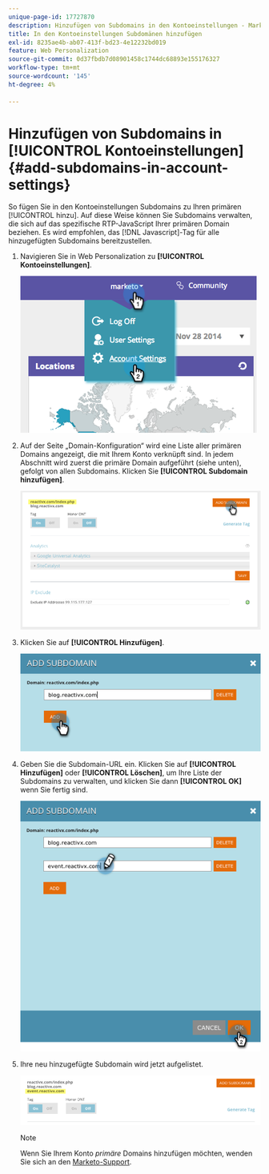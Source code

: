 ```yaml
---
unique-page-id: 17727870
description: Hinzufügen von Subdomains in den Kontoeinstellungen - Marketo-Dokumente - Produktdokumentation
title: In den Kontoeinstellungen Subdomänen hinzufügen
exl-id: 8235ae4b-ab07-413f-bd23-4e12232bd019
feature: Web Personalization
source-git-commit: 0d37fbdb7d08901458c1744dc68893e155176327
workflow-type: tm+mt
source-wordcount: '145'
ht-degree: 4%

---
```


# Hinzufügen von Subdomains in [!UICONTROL Kontoeinstellungen] {#add-subdomains-in-account-settings}

So fügen Sie in den Kontoeinstellungen Subdomains zu Ihren primären [!UICONTROL  hinzu]. Auf diese Weise können Sie Subdomains verwalten, die sich auf das spezifische RTP-JavaScript Ihrer primären Domain beziehen. Es wird empfohlen, das [!DNL Javascript]-Tag für alle hinzugefügten Subdomains bereitzustellen.

1. Navigieren Sie in Web Personalization zu **[!UICONTROL Kontoeinstellungen]**.

   ![](assets/image2014-12-1-23-3-12.png)

1. Auf der Seite „Domain-Konfiguration“ wird eine Liste aller primären Domains angezeigt, die mit Ihrem Konto verknüpft sind. In jedem Abschnitt wird zuerst die primäre Domain aufgeführt (siehe unten), gefolgt von allen Subdomains. Klicken Sie **[!UICONTROL Subdomain hinzufügen]**.

   ![](assets/highlightprimary2.png)

1. Klicken Sie auf **[!UICONTROL Hinzufügen]**.

   ![](assets/add.png)

1. Geben Sie die Subdomain-URL ein. Klicken Sie auf **[!UICONTROL Hinzufügen]** oder **[!UICONTROL Löschen]**, um Ihre Liste der Subdomains zu verwalten, und klicken Sie dann **[!UICONTROL OK]** wenn Sie fertig sind.

   ![](assets/newsubdomain.png)

1. Ihre neu hinzugefügte Subdomain wird jetzt aufgelistet.

   ![](assets/finalnew.png)

   >[!NOTE]
   >
   >Wenn Sie Ihrem Konto _primäre_ Domains hinzufügen möchten, wenden Sie sich an den [Marketo-Support](https://nation.marketo.com/t5/Support/ct-p/Support).
